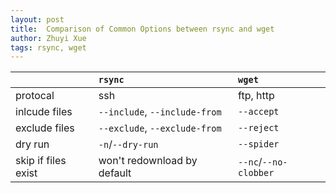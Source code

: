 ```yaml
---
layout: post
title:  Comparison of Common Options between rsync and wget
author: Zhuyi Xue
tags: rsync, wget
---
```



| | `rsync` | `wget` |
|:-|:-------|:------|
|protocal|ssh| ftp, http|
|inlcude files|`--include`, `--include-from`|`--accept`|
|exclude files|`--exclude`, `--exclude-from`|`--reject`|
|dry run|`-n`/`--dry-run`|`--spider`|
|skip if files exist|won't redownload by default|`--nc`/`--no-clobber`|
